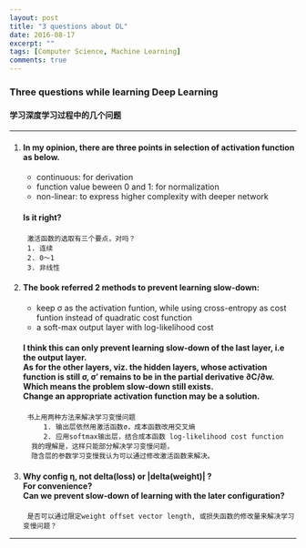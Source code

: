 ```yaml
---
layout: post
title: "3 questions about DL"
date: 2016-08-17
excerpt: ""
tags: [Computer Science, Machine Learning]
comments: true
---
```



### Three questions while learning Deep Learning 

#### 学习深度学习过程中的几个问题

----------

1. 
	#### In my opinion, there are three points in selection of activation function as below.
	* continuous: for derivation
	* function value beween 0 and 1: for normalization
	* non-linear: to express higher complexity with deeper network

	#### Is it right?
	
		激活函数的选取有三个要点，对吗？
		1. 连续
		2. 0～1
		3. 非线性


2. 
	#### The book referred 2 methods to prevent learning slow-down:
	* keep σ as the activation funtion, while using cross-entropy as cost funtion instead of quadratic cost function
	* a soft-max output layer with log-likelihood cost

	#### I think this can only prevent learning slow-down of the last layer, i.e the output layer.<br>As for the other layers, viz. the hidden layers, whose activation function is still σ, σ′ remains to be in the partial derivative ∂C/∂w. Which means the problem slow-down still exists.<br>Change an appropriate activation function may be a solution.
		
		书上用两种方法来解决学习变慢问题
			1. 输出层依然用激活函数σ，成本函数改用交叉熵
			2. 应用softmax输出层，结合成本函数 log-likelihood cost function
		 我的理解是，这样只能部分解决学习变慢问题，
		 隐含层的参数学习变慢我认为可以通过修改激活函数来解决。


3. 
	#### Why config η, not delta(loss) or |delta(weight)| ? <br>For convenience? <br>Can we prevent slow-down of learning with the later configuration?
		
		是否可以通过限定weight offset vector length, 或损失函数的修改量来解决学习变慢问题？ 

----------

